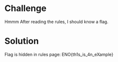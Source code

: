 # Challenge

Hmmm After reading the rules, I should know a flag.

# Solution

Flag is hidden in rules page: ENO{th1s_is_4n_eXample}
